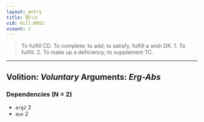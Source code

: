```yaml
---
layout: entry
title: སྐོང་√1
vid: Hill:0051
vcount: 2
---
```

> To fulfill CD\. To complete; to add; to satisfy, fulfill a wish DK\. 1\. To fulfill\. 2\. To make up a deficiency; to supplement TC\.

---
Volition: _Voluntary_
Arguments: _Erg-Abs_
---

### Dependencies (N = 2)
* `arg2` 2
* `aux` 2

